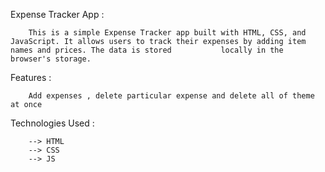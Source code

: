 Expense Tracker App : 

        This is a simple Expense Tracker app built with HTML, CSS, and JavaScript. It allows users to track their expenses by adding item names and prices. The data is stored           locally in the browser's storage.
        
Features : 

        Add expenses , delete particular expense and delete all of theme at once 
        
Technologies Used : 

        --> HTML
        --> CSS
        --> JS




